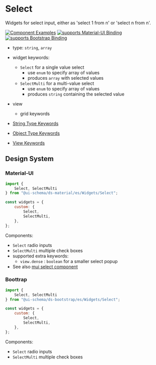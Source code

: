 # Select

Widgets for select input, either as 'select 1 from n' or 'select n from n'.

[![Component Examples](https://img.shields.io/badge/Examples-green?labelColor=1d3d39&color=1a6754&logoColor=ffffff&style=flat-square&logo=plex)](#demo-editor) [![supports Material-UI Binding](https://img.shields.io/badge/Material-green?labelColor=1a237e&color=0d47a1&logoColor=ffffff&style=flat-square&logo=material-ui)](#material-ui) [![supports Bootstrap Binding](https://img.shields.io/badge/Bootstrap-green?labelColor=3C2B57&color=563D7C&logoColor=ffffff&style=flat-square&logo=bootstrap)](#bootstrap)

- type: `string`, `array`
- widget keywords:
    - `Select` for a single value select
        - use `enum` to specify array of values
        - produces `array` with selected values
    - `SelectMulti` for a multi-value select
        - use `enum` to specify array of values
        - produces `string` containing the selected value
- view
    - grid keywords

- [String Type Keywords](/docs/schema#type-string)
- [Object Type Keywords](/docs/schema#type-object)
- [View Keywords](/docs/schema#view-keyword)

## Design System

### Material-UI

```js
import {
    Select, SelectMulti
} from "@ui-schema/ds-material/es/Widgets/Select";

const widgets = {
    custom: {
        Select,
        SelectMulti,
    },
};
```

Components:

- `Select` radio inputs
- `SelectMulti` multiple check boxes
- supported extra keywords:
    - `view.dense` : `boolean` for a smaller select popup
- See also [mui select component](https://material-ui.com/components/selects/)

### Boottrap

```js
import {
    Select, SelectMulti
} from "@ui-schema/ds-bootstrap/es/Widgets/Select";

const widgets = {
    custom: {
        Select,
        SelectMulti,
    },
};
```

Components:

- `Select` radio inputs
- `SelectMulti` multiple check boxes
